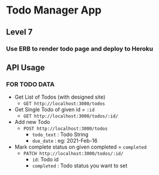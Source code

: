 # Todo Manager App

## Level 7

### Use ERB to render todo page and deploy to Heroku

## API Usage

### FOR TODO DATA

- Get List of Todos (with designed site)
  - `GET http://localhost:3000/todos`
- Get Single Todo of given id = `:id`
  - `GET http://localhost:3000/todos/:id/`
- Add new Todo
  - `POST http://localhost:3000/todos`
    - `todo_text` : Todo String
    - `due_date` : eg: 2021-Feb-16
- Mark complete status on given completed = `completed`
  - `PATCH http://localhost:3000/todos/:id/`
    - `id`: Todo id
    - `completed` : Todo status you want to set
